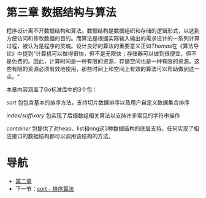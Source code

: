# 第三章 数据结构与算法 #

程序设计离不开数据结构和算法。数据结构是数据组织和存储的逻辑形式，以达到方便访问和修改数据的目的。而算法是根据实际输入输出的需求设计的一系列计算过程，被认为是程序的灵魂。设计良好的算法的重要意义正如*Thomas*在《算法导论》中提到“计算机可以做得很快，但不是无限快；存储器可以做到很便宜，但不是免费的。因此，计算时间是一种有限的资源，存储空间也是一种有限的资源。这些有限的资源必须有效地使用，那些时间上和空间上有效的算法可以帮助做到这一点。“

本章内容涵盖了Go标准库中的3个包：

*sort* 包包含基本的排序方法，支持切片数据排序以及用户自定义数据集合排序

*index/suffixary* 包实现了后缀数组相关算法以支持许多常见的字符串操作

*container* 包提供了对heap、list和ring这3种数据结构的底层支持。任何实现了相应接口的数据结构都可以调用该结构的方法。

# 导航 #

- [第二章](/chapter02/02.0.md)
- 下一节：[sort - 排序算法](03.1.md)
